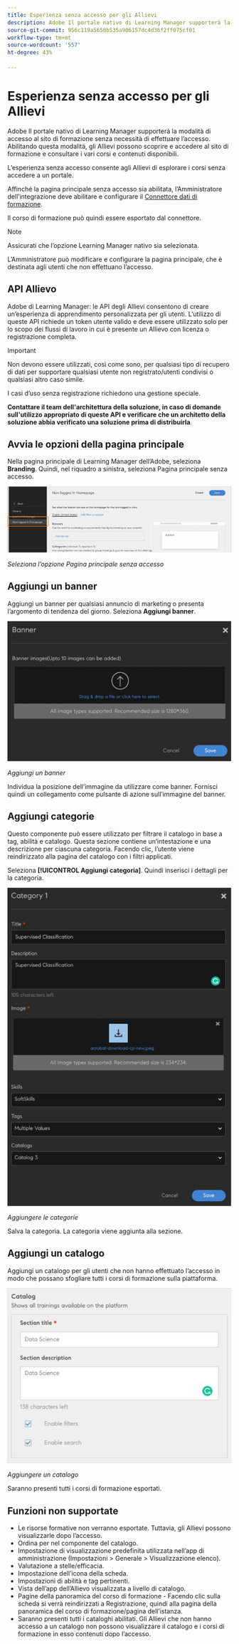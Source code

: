 ```yaml
---
title: Esperienza senza accesso per gli Allievi
description: Adobe Il portale nativo di Learning Manager supporterà la modalità di accesso al sito di formazione senza necessità di effettuare l’accesso. Abilitando questa modalità, gli Allievi possono scoprire e accedere al sito di formazione e consultare i vari corsi e contenuti disponibili. L’esperienza senza accesso consente agli Allievi di esplorare i corsi senza accedere a un portale.
source-git-commit: 956c119a5650b535a906157dc4d36f2ff075cf01
workflow-type: tm+mt
source-wordcount: '557'
ht-degree: 43%

---
```


# Esperienza senza accesso per gli Allievi

Adobe Il portale nativo di Learning Manager supporterà la modalità di accesso al sito di formazione senza necessità di effettuare l’accesso. Abilitando questa modalità, gli Allievi possono scoprire e accedere al sito di formazione e consultare i vari corsi e contenuti disponibili.

L’esperienza senza accesso consente agli Allievi di esplorare i corsi senza accedere a un portale.

Affinché la pagina principale senza accesso sia abilitata, l’Amministratore dell’integrazione deve abilitare e configurare il [Connettore dati di formazione](/help/migrated/integration-admin/feature-summary/connectors.md#training-data-access).

Il corso di formazione può quindi essere esportato dal connettore.

>[!NOTE]
>
>Assicurati che l’opzione Learning Manager nativo sia selezionata.

L’Amministratore può modificare e configurare la pagina principale, che è destinata agli utenti che non effettuano l’accesso.

## API Allievo

Adobe di Learning Manager: le API degli Allievi consentono di creare un’esperienza di apprendimento personalizzata per gli utenti. L’utilizzo di queste API richiede un token utente valido e deve essere utilizzato solo per lo scopo dei flussi di lavoro in cui è presente un Allievo con licenza o registrazione completa.

>[!IMPORTANT]
>
>Non devono essere utilizzati, così come sono, per qualsiasi tipo di recupero di dati per supportare qualsiasi utente non registrato/utenti condivisi o qualsiasi altro caso simile.

I casi d’uso senza registrazione richiedono una gestione speciale.

**Contattare il team dell&#39;architettura della soluzione, in caso di domande sull&#39;utilizzo appropriato di queste API e verificare che un architetto della soluzione abbia verificato una soluzione prima di distribuirla**.

## Avvia le opzioni della pagina principale

Nella pagina principale di Learning Manager dell’Adobe, seleziona **Branding**. Quindi, nel riquadro a sinistra, seleziona Pagina principale senza accesso.

![opzioni della pagina principale](assets/non-logged-in-homepage.png)

*Seleziona l’opzione Pagina principale senza accesso*

## Aggiungi un banner

Aggiungi un banner per qualsiasi annuncio di marketing o presenta l’argomento di tendenza del giorno. Seleziona **Aggiungi banner**.

![banner](assets/add-banner-image.png)

*Aggiungi un banner*

Individua la posizione dell’immagine da utilizzare come banner. Fornisci quindi un collegamento come pulsante di azione sull’immagine del banner.

## Aggiungi categorie

Questo componente può essere utilizzato per filtrare il catalogo in base a tag, abilità e catalogo. Questa sezione contiene un’intestazione e una descrizione per ciascuna categoria. Facendo clic, l’utente viene reindirizzato alla pagina del catalogo con i filtri applicati.

Seleziona **[!UICONTROL Aggiungi categoria]**. Quindi inserisci i dettagli per la categoria.

![aggiungi categoria](assets/add-category.png)

*Aggiungere le categorie*

Salva la categoria. La categoria viene aggiunta alla sezione.

## Aggiungi un catalogo

Aggiungi un catalogo per gli utenti che non hanno effettuato l’accesso in modo che possano sfogliare tutti i corsi di formazione sulla piattaforma.

![aggiungi catalogo](assets/add-catalog.png)

*Aggiungere un catalogo*

Saranno presenti tutti i corsi di formazione esportati.

## Funzioni non supportate

* Le risorse formative non verranno esportate. Tuttavia, gli Allievi possono visualizzarle dopo l’accesso.
* Ordina per nel componente del catalogo.
* Impostazione di visualizzazione predefinita utilizzata nell’app di amministrazione (Impostazioni > Generale > Visualizzazione elenco).
* Valutazione a stelle/efficacia.
* Impostazione dell’icona della scheda.
* Impostazioni di abilità e tag pertinenti.
* Vista dell’app dell’Allievo visualizzata a livello di catalogo.
* Pagine della panoramica del corso di formazione - Facendo clic sulla scheda si verrà reindirizzati a Registrazione, quindi alla pagina della panoramica del corso di formazione/pagina dell’istanza.
* Saranno presenti tutti i cataloghi abilitati. Gli Allievi che non hanno accesso a un catalogo non possono visualizzare il catalogo e i corsi di formazione in esso contenuti dopo l’accesso.
